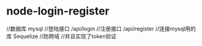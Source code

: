 # node-login-register
//数据库 mysql
//登陆接口 /api/login
//注册接口 /api/register
//连接mysql用的库 Sequelize
//防跨域
//并且实现了token验证
